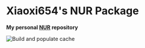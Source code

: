# Xiaoxi654's NUR Package

**My personal [NUR](https://github.com/nix-community/NUR) repository**

<!-- Remove this if you don't use github actions -->
![Build and populate cache](https://github.com/xiaoxi654/nur-packages/workflows/Build%20and%20populate%20cache/badge.svg)

<!--
Uncomment this if you use travis:

[![Build Status](https://travis-ci.com/<YOUR_TRAVIS_USERNAME>/nur-packages.svg?branch=master)](https://travis-ci.com/<YOUR_TRAVIS_USERNAME>/nur-packages)

[![Cachix Cache](https://img.shields.io/badge/cachix-<YOUR_CACHIX_CACHE_NAME>-blue.svg)](https://<YOUR_CACHIX_CACHE_NAME>.cachix.org)

-->
